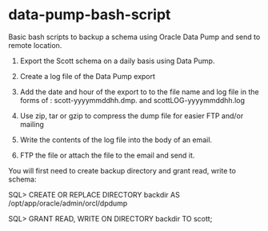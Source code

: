 # data-pump-bash-script

Basic bash scripts to backup a schema using Oracle Data Pump and send to remote location.

1. Export the Scott schema on a daily basis using Data Pump.

2. Create a log file of the Data Pump export

3. Add the date and hour of the export to to the file name and log file in the forms of : scott-yyyymmddhh.dmp. and scottLOG-yyyymmddhh.log

4. Use zip, tar or gzip to compress the dump file for easier FTP and/or mailing

5. Write the contents of the log file into the body of an email.

6. FTP the file or attach the file to the email and send it.

You will first need to create backup directory and grant read, write to schema:

SQL> CREATE OR REPLACE DIRECTORY backdir AS /opt/app/oracle/admin/orcl/dpdump  
  
SQL> GRANT READ, WRITE ON DIRECTORY backdir TO scott; 
